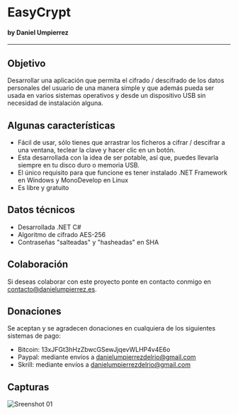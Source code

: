 # EasyCrypt 
#### by Daniel Umpierrez
***
## Objetivo
Desarrollar una aplicación que permita el cifrado / descifrado de los datos personales del usuario de una manera simple y que además pueda ser usada en varios sistemas operativos y desde un dispositivo USB sin necesidad de instalación alguna.

## Algunas características
* Fácil de usar, sólo tienes que arrastrar los ficheros a cifrar / descifrar a una ventana, teclear la clave y hacer clic en un botón.
* Esta desarrollada con la idea de ser potable, así que, puedes llevarla siempre en tu disco duro o memoria USB.
* El único requisito para que funcione es tener instalado .NET Framework en Windows y MonoDevelop en Linux
* Es libre y gratuito

## Datos técnicos
* Desarrollada .NET C# 
* Algoritmo de cifrado AES-256 
* Contraseñas "salteadas" y "hasheadas" en SHA

## Colaboración
Si deseas colaborar con este proyecto ponte en contacto conmigo en contacto@danielumpierrez.es.

## Donaciones
Se aceptan y se agradecen donaciones en cualquiera de los siguientes sistemas de pago:
* Bitcoin: 13xJFGt3hHzZbwcGSewJjqevWLHP4v4E6o
* Paypal: mediante envíos a danielumpierrezdelrio@gmail.com
* Skrill: mediante envíos a danielumpierrezdelrio@gmail.com

## Capturas
![Sreenshot 01](http://i1.wp.com/danielumpierrez.es/wp-content/uploads/2016/04/EasyCrypt.png)
